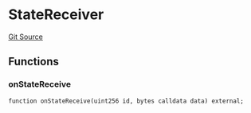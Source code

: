 # StateReceiver
[Git Source](https://github.com/TOKnetwork/contracts/blob/155f729fd8db0676297384375468d4d45b8aa44e/contracts/child/bor/StateReceiver.sol)


## Functions
### onStateReceive


```solidity
function onStateReceive(uint256 id, bytes calldata data) external;
```

